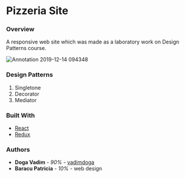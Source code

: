 # Pizzeria Site

### Overview

A responsive web site which was made as a laboratory work on Design Patterns course.

![Annotation 2019-12-14 094348](https://user-images.githubusercontent.com/43139007/70845375-8a07a900-1e56-11ea-856e-781d77b7dd06.png)


### Design Patterns
1. Singletone
2. Decorator
3. Mediator


### Built With

* [React](https://reactjs.org/)
* [Redux](https://redux.js.org/)


### Authors

* **Doga Vadim** - *90%* - [vadimdoga](https://github.com/vadimdoga)
* **Baracu Patricia** - *10%* - web design
